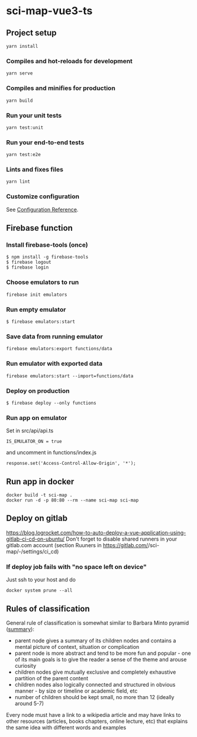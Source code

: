 # sci-map-vue3-ts

## Project setup
```
yarn install
```

### Compiles and hot-reloads for development
```
yarn serve
```

### Compiles and minifies for production
```
yarn build
```

### Run your unit tests
```
yarn test:unit
```

### Run your end-to-end tests
```
yarn test:e2e
```

### Lints and fixes files
```
yarn lint
```

### Customize configuration
See [Configuration Reference](https://cli.vuejs.org/config/).

## Firebase function
### Install firebase-tools (once)
```shell
$ npm install -g firebase-tools
$ firebase logout
$ firebase login
```
### Choose emulators to run
```shell
firebase init emulators
```
### Run empty emulator
```shell
$ firebase emulators:start
```
### Save data from running emulator
```shell
firebase emulators:export functions/data
```
### Run emulator with exported data
```shell
firebase emulators:start --import=functions/data
```
### Deploy on production
```shell
$ firebase deploy --only functions
```
### Run app on emulator
Set in src/api/api.ts
```shell
IS_EMULATOR_ON = true
```
and uncomment in functions/index.js
```shell
response.set('Access-Control-Allow-Origin', '*');
```

## Run app in docker
```shell script
docker build -t sci-map .
docker run -d -p 80:80 --rm --name sci-map sci-map
```

## Deploy on gitlab
https://blog.logrocket.com/how-to-auto-deploy-a-vue-application-using-gitlab-ci-cd-on-ubuntu/
Don't forget to disable shared runners in your gitlab.com account (section Ruuners in https://gitlab.com/<username>/sci-map/-/settings/ci_cd)

### If deploy job fails with "no space left on device"
Just ssh to your host and do
```shell
docker system prune --all
```

## Rules of classification
General rule of classification is somewhat similar to Barbara Minto pyramid ([summary](https://medium.com/lessons-from-mckinsey/the-pyramid-principle-f0885dd3c5c7)):
 - parent node gives a summary of its children nodes and contains a mental picture of context, situation or complication
 - parent node is more abstract and tend to be more fun and popular - one of its main goals is to give the reader a sense of the theme and arouse curiosity
 - children nodes give mutually exclusive and completely exhaustive partition of the parent content
 - children nodes also logically connected and structured in obvious manner - by size or timeline or academic field, etc
 - number of children should be kept small, no more than 12 (ideally around 5-7)
 
Every node must have a link to a wikipedia article and may have links to other resources
(articles, books chapters, online lecture, etc) that explains the same idea with different words and examples 


